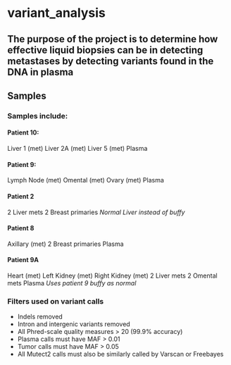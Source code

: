 # variant_analysis
## The purpose of the project is to determine how effective liquid biopsies can be in detecting metastases by detecting variants found in the DNA in plasma

## Samples
### Samples include:
#### Patient 10:
Liver 1 (met)
Liver 2A (met)
Liver 5 (met)
Plasma

#### Patient 9:
Lymph Node (met)
Omental (met)
Ovary (met)
Plasma

#### Patient 2
2 Liver mets
2 Breast primaries
*Normal Liver instead of buffy*

#### Patient 8
Axillary (met)
2 Breast primaries
Plasma

#### Patient 9A
Heart (met)
Left Kidney (met)
Right Kidney (met)
2 Liver mets
2 Omental mets
Plasma
*Uses patient 9 buffy as normal*

### Filters used on variant calls
- Indels removed
- Intron and intergenic variants removed
- All Phred-scale quality measures > 20 (99.9% accuracy)
- Plasma calls must have MAF > 0.01
- Tumor calls must have MAF > 0.05
- All Mutect2 calls must also be similarly called by Varscan or Freebayes

